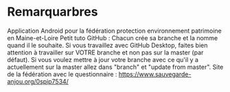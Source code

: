 # Remarquarbres
Application Android pour la fédération protection environnement patrimoine en Maine-et-Loire
Petit tuto GitHub :
Chacun crée sa branche et la nomme quand il le souhaite. Si vous travaillez avec GitHub Desktop, faites bien attention à travailler sur VOTRE branche et non pas sur la master (par défaut). Si vous voulez mettre à jour votre branche avec ce qu'il y a actuellement sur la master allez dans "branch" et "update from master".
Site de la fédération avec le questionnaire : https://www.sauvegarde-anjou.org/0spip7534/
